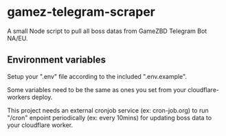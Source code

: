 # gamez-telegram-scraper
A small Node script to pull all boss datas from GameZBD Telegram Bot NA/EU.

## Environment variables
Setup your ".env" file according to the included ".env.example".

Some variables need to be the same as ones you set from your cloudflare-workers deploy.

This project needs an external cronjob service (ex: cron-job.org) to run "/cron" enpoint periodically (ex: every 10mins) for updating boss data to your cloudflare worker.
